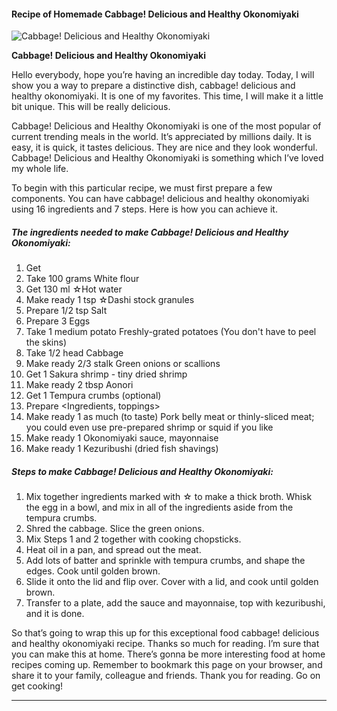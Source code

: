             

#### Recipe of Homemade Cabbage! Delicious and Healthy Okonomiyaki

![Cabbage! Delicious and Healthy Okonomiyaki](https://img-global.cpcdn.com/recipes/4678793091350528/751x532cq70/cabbage-delicious-and-healthy-okonomiyaki-recipe-main-photo.jpg)

**Cabbage! Delicious and Healthy Okonomiyaki**

Hello everybody, hope you’re having an incredible day today. Today, I will show you a way to prepare a distinctive dish, cabbage! delicious and healthy okonomiyaki. It is one of my favorites. This time, I will make it a little bit unique. This will be really delicious.

Cabbage! Delicious and Healthy Okonomiyaki is one of the most popular of current trending meals in the world. It’s appreciated by millions daily. It is easy, it is quick, it tastes delicious. They are nice and they look wonderful. Cabbage! Delicious and Healthy Okonomiyaki is something which I’ve loved my whole life.

To begin with this particular recipe, we must first prepare a few components. You can have cabbage! delicious and healthy okonomiyaki using 16 ingredients and 7 steps. Here is how you can achieve it.

##### The ingredients needed to make Cabbage! Delicious and Healthy Okonomiyaki:

1.  Get <Batter>
2.  Take 100 grams White flour
3.  Get 130 ml ☆Hot water
4.  Make ready 1 tsp ☆Dashi stock granules
5.  Prepare 1/2 tsp Salt
6.  Prepare 3 Eggs
7.  Take 1 medium potato Freshly-grated potatoes (You don't have to peel the skins)
8.  Take 1/2 head Cabbage
9.  Make ready 2/3 stalk Green onions or scallions
10.  Get 1 Sakura shrimp - tiny dried shrimp
11.  Make ready 2 tbsp Aonori
12.  Get 1 Tempura crumbs (optional)
13.  Prepare <Ingredients, toppings>
14.  Make ready 1 as much (to taste) Pork belly meat or thinly-sliced meat; you could even use pre-prepared shrimp or squid if you like
15.  Make ready 1 Okonomiyaki sauce, mayonnaise
16.  Make ready 1 Kezuribushi (dried fish shavings)

##### Steps to make Cabbage! Delicious and Healthy Okonomiyaki:

1.  Mix together ingredients marked with ☆ to make a thick broth. Whisk the egg in a bowl, and mix in all of the ingredients aside from the tempura crumbs.
2.  Shred the cabbage. Slice the green onions.
3.  Mix Steps 1 and 2 together with cooking chopsticks.
4.  Heat oil in a pan, and spread out the meat.
5.  Add lots of batter and sprinkle with tempura crumbs, and shape the edges. Cook until golden brown.
6.  Slide it onto the lid and flip over. Cover with a lid, and cook until golden brown.
7.  Transfer to a plate, add the sauce and mayonnaise, top with kezuribushi, and it is done.

So that’s going to wrap this up for this exceptional food cabbage! delicious and healthy okonomiyaki recipe. Thanks so much for reading. I’m sure that you can make this at home. There’s gonna be more interesting food at home recipes coming up. Remember to bookmark this page on your browser, and share it to your family, colleague and friends. Thank you for reading. Go on get cooking!

* * *